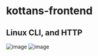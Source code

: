 # kottans-frontend

## Linux CLI, and HTTP
![image](https://user-images.githubusercontent.com/4815725/180658591-d5c4dd39-996b-4032-a218-1027203db6bd.png)
![image](https://user-images.githubusercontent.com/4815725/180706975-ee9482f2-c4d1-477f-a7c5-d5106774a837.png)


